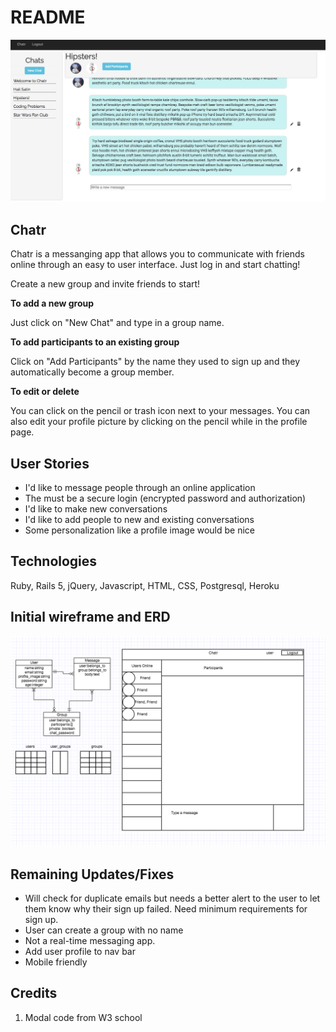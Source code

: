 # README

![](message_page.png)

## Chatr

Chatr is a messanging app that allows you to communicate with friends online through an easy to user interface. Just log in and start chatting!

Create a new group and invite friends to start!

**To add a new group**

Just click on "New Chat" and type in a group name.

**To add participants to an existing group**

Click on "Add Participants" by the name they used to sign up and they automatically become a group member.

**To edit or delete**

You can click on the pencil or trash icon next to your messages. You can also edit your profile picture by clicking on the pencil while in the profile page.

## User Stories
* I'd like to message people through an online application
* The must be a secure login (encrypted password and authorization)
* I'd like to make new conversations
* I'd like to add people to new and existing conversations
* Some personalization like a profile image would be nice

## Technologies

Ruby, Rails 5, jQuery, Javascript, HTML, CSS, Postgresql, Heroku

## Initial wireframe and ERD

![](wires_erd.png)

## Remaining Updates/Fixes

* Will check for duplicate emails but needs a better alert to the user to let them know why their sign up failed. Need minimum requirements for sign up.
* User can create a group with no name
* Not a real-time messaging app.
* Add user profile to nav bar
* Mobile friendly

## Credits

1. Modal code from W3 school